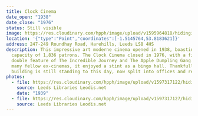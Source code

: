 ```yaml
---
title: Clock Cinema
date_open: "1938"
date_close: "1976"
status: Still visible
image: https://res.cloudinary.com/hpph/image/upload/v1595964818/hidinginplainsight/clockcinema.svg
location: '{"type":"Point","coordinates":[-1.5145764,53.8183621]}'
address: 247-249 Roundhay Road, Harehills, Leeds LS8 4HS
description: This impressive art moderne cinema opened in 1938, boasting a
  capacity of 1,836 patrons. The Clock Cinema closed in 1976, with a final
  double feature of The Incredible Journey and The Apple Dumpling Gang. Like
  many fellow ex-cinemas, it enjoyed a stint as a bingo hall. Thankfully, the
  building is still standing to this day, now split into offices and retail.
photos:
  - file: https://res.cloudinary.com/hpph/image/upload/v1597317122/hidinginplainsight/Clock_Cinema_Leeds_Libraries_2002820_93064517.jpg
    source: Leeds Libraries Leodis.net
    date: "1939"
  - file: https://res.cloudinary.com/hpph/image/upload/v1597317127/hidinginplainsight/Clock_Cinema_Leeds_Libraries_2010812_171136.jpg
    source: Leeds Libraries Leodis.net
---
```

